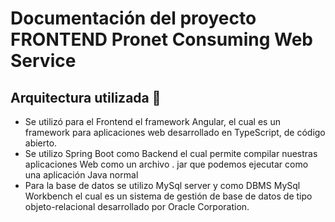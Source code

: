 # Documentación del proyecto FRONTEND Pronet Consuming Web Service

## Arquitectura utilizada 📎

- Se utilizó para el Frontend el framework Angular, el cual es un framework para aplicaciones web desarrollado en TypeScript, de código abierto.
- Se utilizo Spring Boot como Backend el cual permite compilar nuestras aplicaciones Web como un archivo . jar que podemos ejecutar como una aplicación Java normal
- Para la base de datos se utilizo MySql server y como DBMS MySql Workbench el cual es un sistema de gestión de base de datos de tipo objeto-relacional desarrollado por Oracle Corporation.
